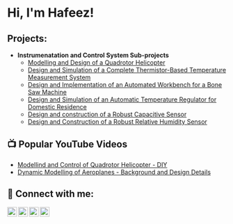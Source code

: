 <h1>Hi, I'm Hafeez! </h1>

<h2>Projects:</h2>

- <b>Instrumenatation and Control System Sub-projects</b>
  - [Modelling and Design of a Quadrotor Helicopter](https://github.com/Herbdoulhafeez-P:/QuadSpr2022)
  - [Design and Simulation of a Complete Thermistor-Based Temperature Measurement System](https://github.com/Herbdoulhafeez-P:/NTCThermSpr2022)
  - [Design and Implementation of an Automated Workbench for a Bone Saw Machine](https://github.com/Herbdoulhafeez-P:/BSWkbenchAut2021)
  - [Design and Simulation of an Automatic Temperature Regulator for Domestic Residence](https://github.com/Herbdouhafeez-P:/DomTempRegJan2022)
  - [Design and construction of a Robust Capacitive Sensor](https://github.com/Herbdouhafeez-P:/CapSense2014)
  - [Design and Construction of a Robust Relative Humidity Sensor](https://github.com/Herbdouhafeez-P:/RelHumSense2013)

<h2>📺 Popular YouTube Videos</h2>

- [Modellind and Control of Quadrotor Helicopter - DIY](https://www.youtube.com/watch?v=a83ASGn_V_s)
- [Dynamic Modelling of Aeroplanes - Background and Design Details](https://www.youtube.com/watch?v=uHy3oM7NnoU)


<h2> 🤳 Connect with me:</h2>

[<img align="left" alt="Herbdoulhafeez-P | YouTube" width="22px" src="https://cdn.jsdelivr.net/npm/simple-icons@v3/icons/youtube.svg" />][youtube]
[<img align="left" alt="Herbdoulhafeez-P | Twitter" width="22px" src="https://cdn.jsdelivr.net/npm/simple-icons@v3/icons/twitter.svg" />][twitter]
[<img align="left" alt="Herbdoulhafeez-P | LinkedIn" width="22px" src="https://cdn.jsdelivr.net/npm/simple-icons@v3/icons/linkedin.svg" />][linkedin]
[<img align="left" alt="Herbdoulhafeez-P | Instagram" width="22px" src="https://cdn.jsdelivr.net/npm/simple-icons@v3/icons/instagram.svg" />][instagram]


[twitter]: https://twitter.com/Herbdoulhafeez-P
[youtube]: https://www.youtube.com/channel/UCQTT3s_tlLIeIUH0xI9X7Dg
[instagram]: https://www.instagram.com/herbdoulhafeez/
[linkedin]: https://www.linkedin.com/in/hafeez-odetoyinbo-22109b84

<!--
**Herbdoulhafeez-P/Herbdoulhafeez-P** is a ✨ _special_ ✨ repository because its `README.md` (this file) appears on your GitHub profile.

Here are some ideas to get you started:

- 🔭 I’m currently working on ...
- 🌱 I’m currently learning ...
- 👯 I’m looking to collaborate on ...
- 🤔 I’m looking for help with ...
- 💬 Ask me about ...
- 📫 How to reach me: ...
- 😄 Pronouns: ...
- ⚡ Fun fact: ...
-->
